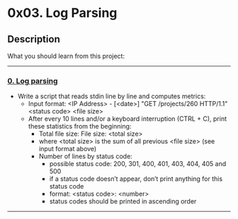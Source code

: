 # 0x03. Log Parsing

## Description

What you should learn from this project:

---

### [0. Log parsing](./0-stats.py)

* Write a script that reads stdin line by line and computes metrics:
  * Input format: \<IP Address> - [\<date>] "GET /projects/260 HTTP/1.1" \<status code> \<file size>
  * After every 10 lines and/or a keyboard interruption (CTRL + C), print these statistics from the beginning:
    * Total file size: File size: \<total size>
    * where \<total size> is the sum of all previous \<file size> (see input format above)
    * Number of lines by status code:
      * possible status code: 200, 301, 400, 401, 403, 404, 405 and 500
      * if a status code doesn’t appear, don’t print anything for this status code
      * format: \<status code>: \<number>
      * status codes should be printed in ascending order

---

